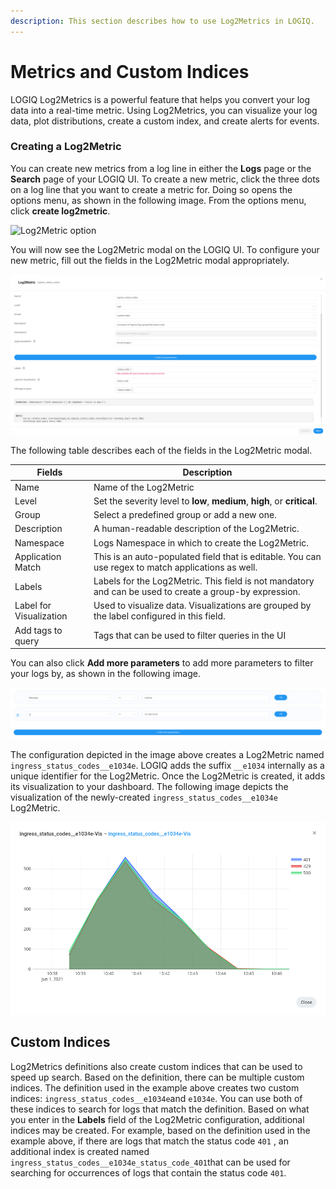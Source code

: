```yaml
---
description: This section describes how to use Log2Metrics in LOGIQ.
---
```


# Metrics and Custom Indices

LOGIQ Log2Metrics is a powerful feature that helps you convert your log data into a real-time metric. Using Log2Metrics, you can visualize your log data, plot distributions, create a custom index, and create alerts for events.

### Creating a Log2Metric

You can create new metrics from a log line in either the **Logs** page or the **Search** page of your LOGIQ UI. To create a new metric, click the three dots on a log line that you want to create a metric for. Doing so opens the options menu, as shown in the following image. From the options menu, click **create log2metric**.&#x20;

![Log2Metric option](../.gitbook/assets/log\_menu\_drop\_down.png)

You will now see the Log2Metric modal on the LOGIQ UI. To configure your new metric, fill out the fields in the Log2Metric modal appropriately.&#x20;

![The Log2Metric Modal](<../.gitbook/assets/image (8).png>)

The following table describes each of the fields in the Log2Metric modal.&#x20;

| Fields                  | Description                                                                                             |
| ----------------------- | ------------------------------------------------------------------------------------------------------- |
| Name                    | Name of the Log2Metric                                                                                  |
| Level                   | Set the severity level to **low**, **medium**, **high**, or **critical**.                               |
| Group                   | Select a predefined group or add a new one.                                                             |
| Description             | A human-readable description of the Log2Metric.                                                         |
| Namespace               | Logs Namespace in which to create the Log2Metric.                                                       |
| Application Match       | This is an auto-populated field that is editable. You can use regex to match applications as well.      |
| Labels                  | Labels for the Log2Metric. This field is not mandatory and can be used to create a group-by expression. |
| Label for Visualization | Used to visualize data. Visualizations are grouped by the label configured in this field.               |
| Add tags to query       | Tags that can be used to filter queries in the UI                                                       |

You can also click **Add more parameters** to add more parameters to filter your logs by, as shown in the following image.

![](<../.gitbook/assets/image (11).png>)

The configuration depicted in the image above creates a Log2Metric named `ingress_status_codes__e1034e`. LOGIQ adds the suffix `__e1034` internally as a unique identifier for the Log2Metric. Once the Log2Metric is created, it adds its visualization to your dashboard. The following image depicts the visualization of the newly-created `ingress_status_codes__e1034e` Log2Metric.&#x20;

![Visualization created by log2metrics](<../.gitbook/assets/image (9).png>)

## Custom Indices

Log2Metrics definitions also create custom indices that can be used to speed up search. Based on the definition, there can be multiple custom indices. The definition used in the example above creates two custom indices: `ingress_status_codes__e1034e`and `e1034e`. You can use both of these indices to search for logs that match the definition. Based on what you enter in the **Labels** field of the Log2Metric configuration, additional indices may be created. For example, based on the definition used in the example above, if there are logs that match the status code `401` , an additional index is created named `ingress_status_codes__e1034e_status_code_401`that can be used for searching for occurrences of logs that contain the status code `401`.&#x20;

